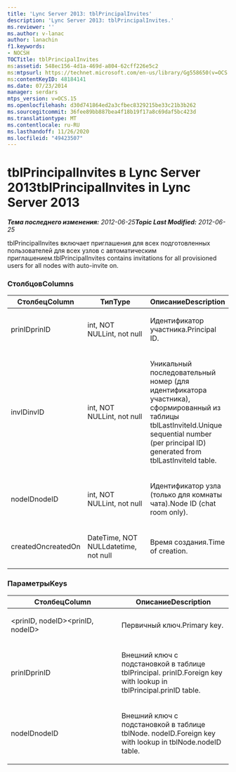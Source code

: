 ```yaml
---
title: 'Lync Server 2013: tblPrincipalInvites'
description: 'Lync Server 2013: tblPrincipalInvites.'
ms.reviewer: ''
ms.author: v-lanac
author: lanachin
f1.keywords:
- NOCSH
TOCTitle: tblPrincipalInvites
ms:assetid: 548ec156-4d1a-469d-a804-62cff226e5c2
ms:mtpsurl: https://technet.microsoft.com/en-us/library/Gg558650(v=OCS.15)
ms:contentKeyID: 48184141
ms.date: 07/23/2014
manager: serdars
mtps_version: v=OCS.15
ms.openlocfilehash: d30d741864ed2a3cfbec8329215be33c21b3b262
ms.sourcegitcommit: 36fee89bb887bea4f18b19f17a8c69daf5bc423d
ms.translationtype: MT
ms.contentlocale: ru-RU
ms.lasthandoff: 11/26/2020
ms.locfileid: "49423507"
---
```

# <a name="tblprincipalinvites-in-lync-server-2013"></a><span data-ttu-id="72a55-103">tblPrincipalInvites в Lync Server 2013</span><span class="sxs-lookup"><span data-stu-id="72a55-103">tblPrincipalInvites in Lync Server 2013</span></span>

<div data-xmlns="http://www.w3.org/1999/xhtml">

<div class="topic" data-xmlns="http://www.w3.org/1999/xhtml" data-msxsl="urn:schemas-microsoft-com:xslt" data-cs="https://msdn.microsoft.com/">

<div data-asp="https://msdn2.microsoft.com/asp">



</div>

<div id="mainSection">

<div id="mainBody"><span data-ttu-id="72a55-104">

<span> </span></span><span class="sxs-lookup"><span data-stu-id="72a55-104">

<span> </span></span></span>

<span data-ttu-id="72a55-105">_**Тема последнего изменения:** 2012-06-25_</span><span class="sxs-lookup"><span data-stu-id="72a55-105">_**Topic Last Modified:** 2012-06-25_</span></span>

<span data-ttu-id="72a55-106">tblPrincipalInvites включает приглашения для всех подготовленных пользователей для всех узлов с автоматическим приглашением.</span><span class="sxs-lookup"><span data-stu-id="72a55-106">tblPrincipalInvites contains invitations for all provisioned users for all nodes with auto-invite on.</span></span>

### <a name="columns"></a><span data-ttu-id="72a55-107">Столбцов</span><span class="sxs-lookup"><span data-stu-id="72a55-107">Columns</span></span>

<table>
<colgroup>
<col style="width: 33%" />
<col style="width: 33%" />
<col style="width: 33%" />
</colgroup>
<thead>
<tr class="header">
<th><span data-ttu-id="72a55-108">Столбец</span><span class="sxs-lookup"><span data-stu-id="72a55-108">Column</span></span></th>
<th><span data-ttu-id="72a55-109">Тип</span><span class="sxs-lookup"><span data-stu-id="72a55-109">Type</span></span></th>
<th><span data-ttu-id="72a55-110">Описание</span><span class="sxs-lookup"><span data-stu-id="72a55-110">Description</span></span></th>
</tr>
</thead>
<tbody>
<tr class="odd">
<td><p><span data-ttu-id="72a55-111">prinID</span><span class="sxs-lookup"><span data-stu-id="72a55-111">prinID</span></span></p></td>
<td><p><span data-ttu-id="72a55-112">int, NOT NULL</span><span class="sxs-lookup"><span data-stu-id="72a55-112">int, not null</span></span></p></td>
<td><p><span data-ttu-id="72a55-113">Идентификатор участника.</span><span class="sxs-lookup"><span data-stu-id="72a55-113">Principal ID.</span></span></p></td>
</tr>
<tr class="even">
<td><p><span data-ttu-id="72a55-114">invID</span><span class="sxs-lookup"><span data-stu-id="72a55-114">invID</span></span></p></td>
<td><p><span data-ttu-id="72a55-115">int, NOT NULL</span><span class="sxs-lookup"><span data-stu-id="72a55-115">int, not null</span></span></p></td>
<td><p><span data-ttu-id="72a55-116">Уникальный последовательный номер (для идентификатора участника), сформированный из таблицы tblLastInviteId.</span><span class="sxs-lookup"><span data-stu-id="72a55-116">Unique sequential number (per principal ID) generated from tblLastInviteId table.</span></span></p></td>
</tr>
<tr class="odd">
<td><p><span data-ttu-id="72a55-117">nodeID</span><span class="sxs-lookup"><span data-stu-id="72a55-117">nodeID</span></span></p></td>
<td><p><span data-ttu-id="72a55-118">int, NOT NULL</span><span class="sxs-lookup"><span data-stu-id="72a55-118">int, not null</span></span></p></td>
<td><p><span data-ttu-id="72a55-119">Идентификатор узла (только для комнаты чата).</span><span class="sxs-lookup"><span data-stu-id="72a55-119">Node ID (chat room only).</span></span></p></td>
</tr>
<tr class="even">
<td><p><span data-ttu-id="72a55-120">createdOn</span><span class="sxs-lookup"><span data-stu-id="72a55-120">createdOn</span></span></p></td>
<td><p><span data-ttu-id="72a55-121">DateTime, NOT NULL</span><span class="sxs-lookup"><span data-stu-id="72a55-121">datetime, not null</span></span></p></td>
<td><p><span data-ttu-id="72a55-122">Время создания.</span><span class="sxs-lookup"><span data-stu-id="72a55-122">Time of creation.</span></span></p></td>
</tr>
</tbody>
</table>


### <a name="keys"></a><span data-ttu-id="72a55-123">Параметры</span><span class="sxs-lookup"><span data-stu-id="72a55-123">Keys</span></span>

<table>
<colgroup>
<col style="width: 50%" />
<col style="width: 50%" />
</colgroup>
<thead>
<tr class="header">
<th><span data-ttu-id="72a55-124">Столбец</span><span class="sxs-lookup"><span data-stu-id="72a55-124">Column</span></span></th>
<th><span data-ttu-id="72a55-125">Описание</span><span class="sxs-lookup"><span data-stu-id="72a55-125">Description</span></span></th>
</tr>
</thead>
<tbody>
<tr class="odd">
<td><p><span data-ttu-id="72a55-126">&lt;prinID, nodeID&gt;</span><span class="sxs-lookup"><span data-stu-id="72a55-126">&lt;prinID, nodeID&gt;</span></span></p></td>
<td><p><span data-ttu-id="72a55-127">Первичный ключ.</span><span class="sxs-lookup"><span data-stu-id="72a55-127">Primary key.</span></span></p></td>
</tr>
<tr class="even">
<td><p><span data-ttu-id="72a55-128">prinID</span><span class="sxs-lookup"><span data-stu-id="72a55-128">prinID</span></span></p></td>
<td><p><span data-ttu-id="72a55-129">Внешний ключ с подстановкой в таблице tblPrincipal. prinID.</span><span class="sxs-lookup"><span data-stu-id="72a55-129">Foreign key with lookup in tblPrincipal.prinID table.</span></span></p></td>
</tr>
<tr class="odd">
<td><p><span data-ttu-id="72a55-130">nodeID</span><span class="sxs-lookup"><span data-stu-id="72a55-130">nodeID</span></span></p></td>
<td><p><span data-ttu-id="72a55-131">Внешний ключ с подстановкой в таблице tblNode. nodeID.</span><span class="sxs-lookup"><span data-stu-id="72a55-131">Foreign key with lookup in tblNode.nodeID table.</span></span></p></td>
</tr>
</tbody>
</table><span data-ttu-id="72a55-132">


</div>

<span> </span>

</div>

</div>

</span><span class="sxs-lookup"><span data-stu-id="72a55-132">


</div>

<span> </span>

</div>

</div>

</span></span></div>

